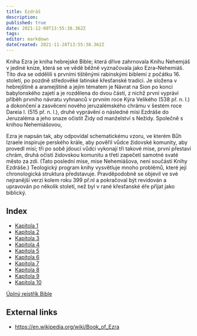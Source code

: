 ```yaml
---
title: Ezdráš
description: 
published: true
date: 2021-12-08T13:55:38.362Z
tags: 
editor: markdown
dateCreated: 2021-11-28T13:55:38.362Z
---
```


Kniha Ezra je kniha hebrejské Bible; která dříve zahrnovala Knihu Nehemjáš v jediné knize, která se ve vědě běžně vyznačovala jako Ezra–Nehemiáš. Tito dva se oddělili s prvními tištěnými rabínskými biblemi z počátku 16. století, po pozdně středověké latinské křesťanské tradici. Je složena v hebrejštině a aramejštině a jejím tématem je Návrat na Sion po konci babylonského zajetí a je rozdělena do dvou částí, z nichž první vypráví příběh prvního návratu vyhnanců v prvním roce Kýra Velikého (538 př. n. l.) a dokončení a zasvěcení nového jeruzalémského chrámu v šestém roce Dareia I. (515 př. n. l.), druhé vyprávění o následné misi Ezdráše do Jeruzaléma a jeho snaze očistit Židy od manželství s Nežidy. Společně s knihou Nehemiášovou,

Ezra je napsán tak, aby odpovídal schematickému vzoru, ve kterém Bůh Izraele inspiruje perského krále, aby pověřil vůdce židovské komunity, aby provedl misi; tři po sobě jdoucí vůdci vykonají tři takové mise, první přestaví chrám, druhá očistí židovskou komunitu a třetí zapečetí samotné svaté město za zdí. (Tato poslední mise, mise Nehemiášova, není součástí Knihy Ezdráše.) Teologický program knihy vysvětluje mnoho problémů, které její chronologická struktura představuje. Pravděpodobně se objevil ve své nejranější verzi kolem roku 399 př.nl a pokračoval být revidován a upravován po několik století, než byl v rané křesťanské éře přijat jako biblický.

## Index

- [Kapitola 1](/cs/Bible/Ezra/1)
- [Kapitola 2](/cs/Bible/Ezra/2)
- [Kapitola 3](/cs/Bible/Ezra/3)
- [Kapitola 4](/cs/Bible/Ezra/4)
- [Kapitola 5](/cs/Bible/Ezra/5)
- [Kapitola 6](/cs/Bible/Ezra/6)
- [Kapitola 7](/cs/Bible/Ezra/7)
- [Kapitola 8](/cs/Bible/Ezra/8)
- [Kapitola 9](/cs/Bible/Ezra/9)
- [Kapitola 10](/cs/Bible/Ezra/10)


[Úplný rejstřík Bible](/cs/index/bible)


## External links

- https://en.wikipedia.org/wiki/Book_of_Ezra